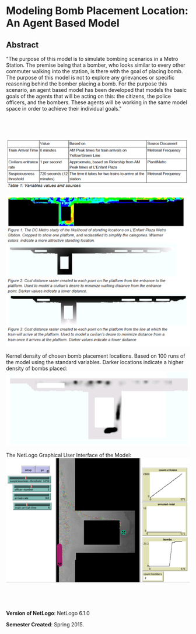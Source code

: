 # Modeling Bomb Placement Location: An Agent Based Model

## Abstract

"The purpose of this model is to simulate bombing scenarios in a Metro Station. The premise being that a bomber, who looks similar to every other commuter walking into the station, is there with the goal of placing bomb. The purpose of this model is not to explore any grievances or specific reasoning behind the bomber placing a bomb. For the purpose this scenario, an agent based model has been developed that models the basic goals of the agents that will be acting on this: the citizens, the police officers, and the bombers. These agents will be working in the same model space in order to achieve their individual goals."
## &nbsp;

![variables](variables.png)

![Raster setup](rastersetup.png)

Kernel density of chosen bomb placement locations. Based on 100 runs of the model using the standard variables. Darker locations indicate a higher density of bombs placed:
![Kernel density](KernelDensity.png)

The NetLogo Graphical User Interface of the Model: 
![The NetLogo Graphical User Interface](GUI.png)

## &nbsp;

**Version of NetLogo**: NetLogo 6.1.0

**Semester Created**: Spring 2015.
